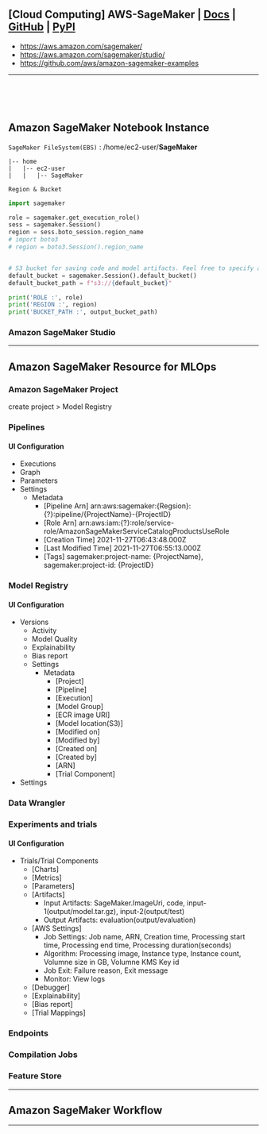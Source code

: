 ## [Cloud Computing] AWS-SageMaker | [Docs](https://sagemaker.readthedocs.io/en/stable/index.html) | [GitHub](https://github.com/aws/sagemaker-python-sdk) | [PyPI]()


- https://aws.amazon.com/sagemaker/
- https://aws.amazon.com/sagemaker/studio/
- https://github.com/aws/amazon-sagemaker-examples

---

<br><br><br>


## Amazon SageMaker Notebook Instance
`SageMaker FileSystem(EBS)` : /home/ec2-user/**SageMaker** 

```
|-- home
|   |-- ec2-user
|   |   |-- SageMaker

```

`Region & Bucket`
```python
import sagemaker

role = sagemaker.get_execution_role()
sess = sagemaker.Session()
region = sess.boto_session.region_name
# import boto3
# region = boto3.Session().region_name


# S3 bucket for saving code and model artifacts. Feel free to specify a different bucket and prefix
default_bucket = sagemaker.Session().default_bucket()
default_bucket_path = f"s3://{default_bucket}"

print('ROLE :', role)
print('REGION :', region)
print('BUCKET_PATH :', output_bucket_path)
```


### Amazon SageMaker Studio





---

## Amazon SageMaker Resource for MLOps
### Amazon SageMaker Project
create project > Model Registry

### Pipelines
#### UI Configuration
- Executions
- Graph
- Parameters
- Settings
  - Metadata
    - [Pipeline Arn] arn:aws:sagemaker:{Regsion}:{?}:pipeline/{ProjectName}-{ProjectID}
    - [Role Arn] arn:aws:iam:{?}:role/service-role/AmazonSageMakerServiceCatalogProductsUseRole
    - [Creation Time] 2021-11-27T06:43:48.000Z
    - [Last Modified Time] 2021-11-27T06:55:13.000Z
    - [Tags] sagemaker:project-name: {ProjectName}, sagemaker:project-id: {ProjectID}

### Model Registry
#### UI Configuration
- Versions
  - Activity
  - Model Quality
  - Explainability
  - Bias report
  - Settings
    - Metadata
      - [Project]
      - [Pipeline]
      - [Execution]
      - [Model Group]
      - [ECR image URI]
      - [Model location(S3)]
      - [Modified on]
      - [Modified by]
      - [Created on]
      - [Created by]
      - [ARN]
      - [Trial Component]
- Settings

### Data Wrangler
### Experiments and trials
#### UI Configuration
- Trials/Trial Components
  - [Charts]
  - [Metrics]
  - [Parameters]
  - [Artifacts]
    - Input Artifacts: SageMaker.ImageUri, code, input-1(output/model.tar.gz), input-2(output/test) 
    - Output Artifacts: evaluation(output/evaluation)
  - [AWS Settings]
    - Job Settings: Job name, ARN, Creation time, Processing start time, Processing end time, Processing duration(seconds)
    - Algorithm: Processing image, Instance type, Instance count, Volumne size in GB, Volumne KMS Key id
    - Job Exit: Failure reason, Exit message
    - Monitor: View logs
  - [Debugger]
  - [Explainability]
  - [Bias report]
  - [Trial Mappings]


### Endpoints
### Compilation Jobs
### Feature Store


---

## Amazon SageMaker Workflow



---
